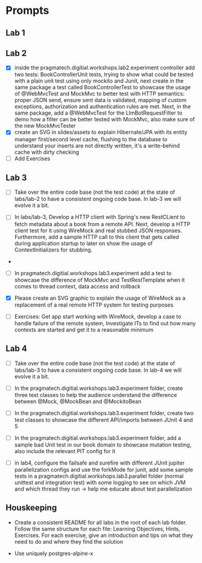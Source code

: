 # Prompts

## Lab 1

## Lab 2

- [X] inside the pragmatech.digitial.workshops.lab2.experiment controller add two tests: BookControllerUnit tests, trying to show what could be tested with a plain unit test using only mockito and Junit, next create in the same package a test called BookControllerTest to showcase the usage of @WebMvcTest and MockMvc to better test with HTTP semantics: proper JSON send, ensure sent data is validated, mapping of custom exceptions, authorization and authentication rules are met. Next, in the same package, add a @WebMvcTest for the LlmBotRequestFilter to demo how a filter can be better tested with MockMvc, also make sure of the new MockMvcTester
- [X] create an SVG in slides/assets to explain Hibernate/JPA with its entity manager first/second level cache, flushing to the database to understand your inserts are not directly written, it's a write-behind cache with dirty checking
- [ ] Add Exercises

## Lab 3

- [ ] Take over the entire code base (not the test code) at the state of labs/lab-2 to have a consistent ongoing code base. In lab-3 we will evolve it a bit.

- [ ] In labs/lab-3, Develop a HTTP client with Spring's new RestCLient to fetch metadata about a book from a remote API. Next, develop a HTTP client test for it using WireMock and real stubbed JSON responses. Furthermore, add a sample HTTP call to this client that gets called during application startup to later on show the usage of ContextInitializers for stubbing.
- 
- [ ] In pragmatech.digitial.workshops.lab3.experiment add a test to showcase the difference of MockMvc and TestRestTemplate when it comes to thread context, data access and rollback

- [X] Please create an SVG graphic to explain the usage of WireMock as a replacement of a real remote HTTP system for testing purposes

- [ ] Exercises: Get app start working with WireMock, develop a case to handle failure of the remote system, Investigate ITs to find out how many contexts are started and get it to a reasonable minimum

## Lab 4

- [ ] Take over the entire code base (not the test code) at the state of labs/lab-3 to have a consistent ongoing code base. In lab-4 we will evolve it a bit.

- [ ] In the pragmatech.digitial.workshops.lab3.experiment folder, create three test classes to help the audience understand the difference between @Mock, @MockBean and @MockitoBean

- [ ] In the pragmatech.digitial.workshops.lab3.experiment folder, create two test classes to showcase the different API/imports between JUnit 4 and 5

- [ ] In the pragmatech.digitial.workshops.lab3.experiment folder, add a sample bad Unit test in our book domain to showcase mutation testing, also include the relevant PIT config for it

- [ ] in lab4, configure the failsafe and surefire with different JUnit jupiter parallelization configs and use the forkMode for junit, add some sample tests in a pragmatech.digitial.workshops.lab3.parallel folder (normal unittest and integration test) with some logging to see on which JVM and which thread they run -> help me educate about test parallelization

## Houskeeping

- Create a consistent README for all labs in the root of each lab folder. Follow the same structure for each file: Learning Objectives, Hints, Exercises. For each exercise, give an introduction and tips on what they need to do and where they find the solution

- Use uniquely postgres-alpine-x
